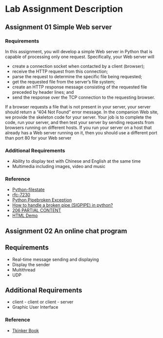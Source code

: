 # Lab Assignment Description

## Assignment 01 Simple Web server

### Requirements

In this assignment, you will develop a simple Web server in Python that is capable of processing only one request. Specifically, your Web server will

- create a connection socket when contacted by a client (browser);
- receive the HTTP request from this connection;
- parse the request to determine the specific file being requested;
- get the requested file from the server’s file system;
- create an HTTP response message consisting of the requested file preceded by header lines; and
- send the response over the TCP connection to the requesting browser.

If a browser requests a file that is not present in your server, your server should return a “404 Not Found” error message. In the companion Web site, we provide the skeleton code for your server. Your job is to complete the code, run your server, and then test your server by sending requests from browsers running on different hosts. If you run your server on a host that already has a Web server running on it, then you should use a different port than port 80 for your Web server

### Additional Requirements

- Ability to display text with Chinese and English at the same time
- Multimedia including images, video and music

### Reference

- [Python-filestate](https://docs.python.org/2/library/os.html#os.stat)
- [rfc-7230](https://tools.ietf.org/html/rfc7230)
- [Python Pipebroken Exception](https://docs.python.org/3/library/exceptions.html#OSError)
- [How to handle a broken pipe (SIGPIPE) in python?](https://stackoverflow.com/questions/180095/how-to-handle-a-broken-pipe-sigpipe-in-python/180922#180922)
- [206 PARTIAL CONTENT](https://httpstatuses.com/206)
- [HTML Demo](https://www.w3schools.com/)

## Assignment 02 An online chat program

## Requirements

- Real-time message sending and displaying
- Display the sender
- Multithread
- UDP

## Additional Requirements

- client - client or client - server
- Graphic User Interface

### Reference

- [Tkinker Book](http://effbot.org/tkinterbook/)


